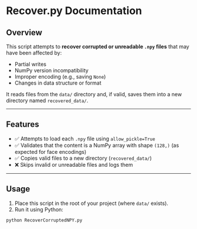 # Recover.py Documentation

## Overview

This script attempts to **recover corrupted or unreadable `.npy` files** that may have been affected by:
- Partial writes
- NumPy version incompatibility
- Improper encoding (e.g., saving `None`)
- Changes in data structure or format

It reads files from the `data/` directory and, if valid, saves them into a new directory named `recovered_data/`.

---

## Features

- ✅ Attempts to load each `.npy` file using `allow_pickle=True`
- ✅ Validates that the content is a NumPy array with shape `(128,)` (as expected for face encodings)
- ✅ Copies valid files to a new directory (`recovered_data/`)
- ❌ Skips invalid or unreadable files and logs them

---

## Usage

1. Place this script in the root of your project (where `data/` exists).
2. Run it using Python:

```bash
python RecoverCorruptedNPY.py
